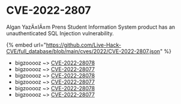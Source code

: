 # CVE-2022-2807

Algan YazÄ±lÄ±m Prens Student Information System product has an unauthenticated SQL Injection vulnerability.

{% embed url="https://github.com/Live-Hack-CVE/full_database/blob/main/cves/2022/CVE-2022-2807.json" %}


* bigzooooz ~> [CVE-2022-28078](https://www.alice-snow.ru/2022/database/cve-2022-2807/cve-2022-28078-bigzooooz)
* bigzooooz ~> [CVE-2022-28077](https://www.alice-snow.ru/2022/database/cve-2022-2807/cve-2022-28077-bigzooooz)
* bigzooooz ~> [CVE-2022-28078](https://www.alice-snow.ru/2022/database/cve-2022-2807/cve-2022-28078-bigzooooz)
* bigzooooz ~> [CVE-2022-28077](https://www.alice-snow.ru/2022/database/cve-2022-2807/cve-2022-28077-bigzooooz)
* bigzooooz ~> [CVE-2022-28078](https://www.alice-snow.ru/2022/database/cve-2022-2807/cve-2022-28078-bigzooooz)
* bigzooooz ~> [CVE-2022-28077](https://www.alice-snow.ru/2022/database/cve-2022-2807/cve-2022-28077-bigzooooz)